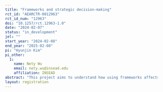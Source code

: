```yaml
---
title: "Frameworks and strategic decision-making"
rct_id: "AEARCTR-0012963"
rct_id_num: "12963"
doi: "10.1257/rct.12963-1.0"
date: "2024-02-07"
status: "in_development"
jel: ""
start_year: "2024-02-08"
end_year: "2025-02-08"
pi: "Hyunjin Kim"
pi_other:
  1:
    name: Nety Wu
    email: nety.wu@insead.edu
    affiliation: INSEAD
abstract: "This project aims to understand how using frameworks affects the crafting of strategic options."
layout: registration
---
```


